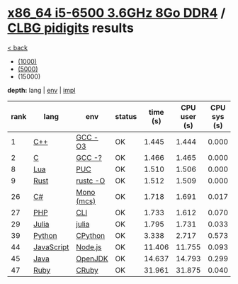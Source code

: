 # [x86_64 i5-6500 3.6GHz 8Go DDR4]({{site.baseurl}}/hosts/x86-64_i5-6500) / [CLBG pidigits]({{site.baseurl}}/works/clbg_pidigits) results

[< back]({{site.baseurl}}/results/x86-64_i5-6500)
* [(1000)]({{site.baseurl}}/results/x86-64_i5-6500/clbg_pidigits/1-1)
* [(5000)]({{site.baseurl}}/results/x86-64_i5-6500/clbg_pidigits/2-1)
* (15000)

**depth:** lang | [env]({{site.baseurl}}/results/x86-64_i5-6500/clbg_pidigits/3-2) | [impl]({{site.baseurl}}/results/x86-64_i5-6500/clbg_pidigits/3-3)

rank | lang | env | status | time (s) | CPU user (s) | CPU sys (s) | mem (kB) | impl
--- | --- | --- | --- | --- | --- | --- | --- | ---
1 | [C++]({{site.baseurl}}/langs/cpp) | [GCC -O3]({{site.baseurl}}/langs/cpp/envs/gcc-O3) | OK | 1.445 | 1.444 | 0.000 | 4616 | [clbg4.cpp]({{site.github.repository_url}}/blob/master/langs/cpp/impls/clbg_pidigits/clbg4.cpp)
2 | [C]({{site.baseurl}}/langs/c) | [GCC -?]({{site.baseurl}}/langs/c/envs/gcc-any) | OK | 1.466 | 1.465 | 0.000 | 3456 | [clbg2.c]({{site.github.repository_url}}/blob/master/langs/c/impls/clbg_pidigits/clbg2.c)
8 | [Lua]({{site.baseurl}}/langs/lua) | [PUC]({{site.baseurl}}/langs/lua/envs/lua) | OK | 1.510 | 1.506 | 0.000 | 4380 | [clbg2.lua]({{site.github.repository_url}}/blob/master/langs/lua/impls/clbg_pidigits/clbg2.lua)
9 | [Rust]({{site.baseurl}}/langs/rust) | [rustc -O]({{site.baseurl}}/langs/rust/envs/rustc-O) | OK | 1.512 | 1.509 | 0.000 | 3640 | [clbg3.rs]({{site.github.repository_url}}/blob/master/langs/rust/impls/clbg_pidigits/clbg3.rs)
26 | [C#]({{site.baseurl}}/langs/csharp) | [Mono (mcs)]({{site.baseurl}}/langs/csharp/envs/mono) | OK | 1.718 | 1.691 | 0.017 | 20768 | [clbg5.cs]({{site.github.repository_url}}/blob/master/langs/csharp/impls/clbg_pidigits/clbg5.cs)
27 | [PHP]({{site.baseurl}}/langs/php) | [CLI]({{site.baseurl}}/langs/php/envs/php) | OK | 1.733 | 1.612 | 0.070 | 22008 | [clbg5.php]({{site.github.repository_url}}/blob/master/langs/php/impls/clbg_pidigits/clbg5.php)
29 | [Julia]({{site.baseurl}}/langs/julia) | [julia]({{site.baseurl}}/langs/julia/envs/julia) | OK | 1.795 | 1.731 | 0.033 | 164244 | [clbg2.jl]({{site.github.repository_url}}/blob/master/langs/julia/impls/clbg_pidigits/clbg2.jl)
39 | [Python]({{site.baseurl}}/langs/python) | [CPython]({{site.baseurl}}/langs/python/envs/python) | OK | 3.338 | 2.717 | 0.573 | 11636 | [clbg1.py]({{site.github.repository_url}}/blob/master/langs/python/impls/clbg_pidigits/clbg1.py)
44 | [JavaScript]({{site.baseurl}}/langs/javascript) | [Node.js]({{site.baseurl}}/langs/javascript/envs/nodejs) | OK | 11.406 | 11.755 | 0.093 | 64348 | [clbg4.js]({{site.github.repository_url}}/blob/master/langs/javascript/impls/clbg_pidigits/clbg4.js)
45 | [Java]({{site.baseurl}}/langs/java) | [OpenJDK]({{site.baseurl}}/langs/java/envs/openjdk) | OK | 14.637 | 14.793 | 0.299 | 715840 | [clbg1.java]({{site.github.repository_url}}/blob/master/langs/java/impls/clbg_pidigits/clbg1.java)
47 | [Ruby]({{site.baseurl}}/langs/ruby) | [CRuby]({{site.baseurl}}/langs/ruby/envs/ruby) | OK | 31.961 | 31.875 | 0.040 | 193604 | [clbg1.rb]({{site.github.repository_url}}/blob/master/langs/ruby/impls/clbg_pidigits/clbg1.rb)
